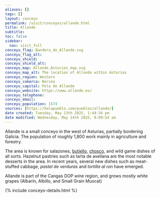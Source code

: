 ```yaml
---
aliases: []
tags: []
layout: conceyu
permalink: /visit/conceyos/allande.html
title: Allande
subtitle:
toc: false
sidebar:
  nav: visit_full
conceyu_flag: Bandera_de_Allande.svg
conceyu_flag_alt: 
conceyu_shield:
conceyu_shield_alt:
conceyu_map: Allande_Asturies_map.svg
conceyu_map_alt: The location of Allande within Asturias
conceyu_region: Western
conceyu_comarca: Narcea
conceyu_capital: Pola de Allande
conceyu_website: https://www.allande.es/
conceyu_telephone:
conceyu_email:
conceyu_population: 1574
sources: [https://holapueblo.com/pueblos/allande/]
date created: Tuesday, May 13th 2025, 1:44:34 pm
date modified: Wednesday, May 14th 2025, 8:09:54 am
---
```


Allande is a small conceyo in the west of Asturias, partially bordering Galicia. The population of roughly 1,800 work mainly in agriculture and forestry.

The area is known for salazones, [butiello](/culture/products/embutidos/butiello.html), [chosco](/culture/products/embutidos/chosco.html), and wild game dishes of all sorts. Hazelnut pastries such as tarta de avellana are the most notable desserts in the area. In recent years, several new dishes such as meat-stuffed cabbage, *pastel de verduras* and *tortilla al ron* have emerged.

Allande is part of the Cangas DOP wine region, and grows mostly white grapes (Albarín, Albillo, and Small Grain Muscat) 

{% include conceyo-details.html %}